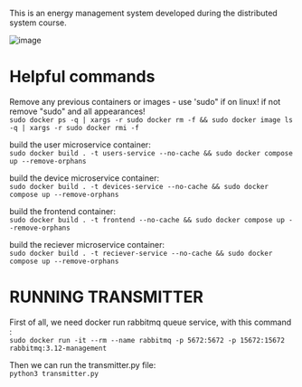 This is an energy management system developed during the distributed system course.

![image](https://github.com/dandeac26/energy-management-system-ds/assets/79625820/87b79173-dd2c-4afa-b628-9106129b11d0)

# Helpful commands
Remove any previous containers or images - use 'sudo" if on linux! if not remove "sudo" and all appearances!<br>
`sudo docker ps -q | xargs -r sudo docker rm -f && sudo docker image ls -q | xargs -r sudo docker rmi -f`

build the user microservice container:<br>
`sudo docker build . -t users-service --no-cache && sudo docker compose up --remove-orphans`

build the device microservice container:<br>
`sudo docker build . -t devices-service --no-cache && sudo docker compose up --remove-orphans`

build the frontend container:<br>
`sudo docker build . -t frontend --no-cache && sudo docker compose up --remove-orphans`

build the reciever microservice container:<br>
`sudo docker build . -t reciever-service --no-cache && sudo docker compose up --remove-orphans`


# RUNNING TRANSMITTER
First of all, we need docker run rabbitmq queue service, with this command :<br>
`sudo docker run -it --rm --name rabbitmq -p 5672:5672 -p 15672:15672 rabbitmq:3.12-management`

Then we can run the transmitter.py file:<br>
`python3 transmitter.py`
